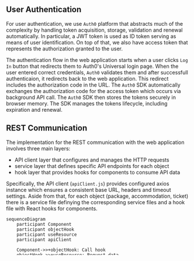 ## User Authentication

For user authentication, we use `Auth0` platform that abstracts much of the complexity by handling token acquisition, storage, validation and renewal automatically. In particular, a JWT token is used as ID token serving as means of user identification. On top of that, we also have access token that represents the authorization granted to the user. 

The authentication flow in the web application starts when a user clicks `Log In` button that redirects them to Auth0's Universal login page. When the user entered correct credentials, `Auth0` validates them and after successfull authenticaion, it redirects back to the web application. This redirect includes the authorization code in the URL. The `Auth0` SDK automatically exchanges the authorization code for the access token which occurs via  background API call. The `Auth0` SDK then stores the tokens securely in browser memory. The SDK manages the tokens lifecycle, including expiration and renewal. 

## REST Communication

The implementation for the REST communication with the web application involves three main layers:

- API client layer that configures and manages the HTTP requests
- service layer that defines specific API endpoints for each object
- hook layer that provides hooks for components to consume API data

Specifically, the API client (`apiClient.js`) provides configured axios instance which ensures a consistent base URL, headers and timeout settings. Aside from that, for each object (package, accommodation, ticket) there is a service file definying the corresponding service files and a hook file with React hooks for components.

```mermaid
sequenceDiagram
    participant Component
    participant objectHook
    participant useResource
    participant apiClient
    
    Component->>+objectHook: Call hook
    objectHook->>+useResource: Request data
    useResource->>+apiClient: Make API request
    
    alt Success Path
        apiClient-->>-useResource: Raw response
        Note over useResource: Transform response
        useResource-->>-objectHook: Transformed data
        objectHook-->>-Component: {data, loading: false}
        
        Note over Component: Render data
    else Error Path
        apiClient-->>useResource: Error response
        useResource-->>objectHook: Error state
        objectHook-->>Component: {error, loading: false}
        
        Note over Component: Render error state
    end
```